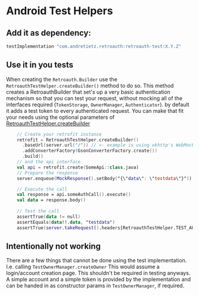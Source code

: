 # Android Test Helpers

## Add it as dependency:

```groovy
testImplementation "com.andretietz.retroauth:retroauth-test:X.Y.Z"
```

## Use it in you tests

When creating the `Retroauth.Builder` use the `RetroauthTestHelper.createBuilder()` method to do so. This method creates a RetroauthBuilder that set's up a very basic authentication mechanism so that you can test your request, without mocking all of the interfaces required (`TokenStorage`, `OwnerManager`, `Authenticator`).
by default it adds a test token to every authenticated request. You can make that fit your needs using the optional parameters of
[RetroauthTestHelper.createBuilder](src/main/java/com/andretietz/retroauth/test/RetroauthTestHelper.kt)

```kotlin
    // Create your retrofit instance
    retrofit = RetroauthTestHelper.createBuilder()
      .baseUrl(server.url("/")) // <- example is using okhttp's WebMockServer
      .addConverterFactory(GsonConverterFactory.create())
      .build()
    // and the api interface
    val api = retrofit.create(SomeApi::class.java)
    // Prepare the response
    server.enqueue(MockResponse().setBody("{\"data\": \"testdata\"}"))

    // Execute the call
    val response = api.someAuthCall().execute()
    val data = response.body()
    
    // Test the call
    assertTrue(data != null)
    assertEquals(data!!.data, "testdata")
    assertTrue(server.takeRequest().headers[RetroauthTestHelper.TEST_AUTH_HEADER_NAME] == RetroauthTestHelper.TOKEN)

```

## Intentionally not working

There are a few things that cannot be done using the test implementation. I.e. calling `TestOwnerManager.createOwner` This would assume a login/account creation page. This shouldn't be required in testing anyways. A simple account and a simple token is provided by the implementation and can be handed in as constructor params in `TestOwnerManager`, if required.
